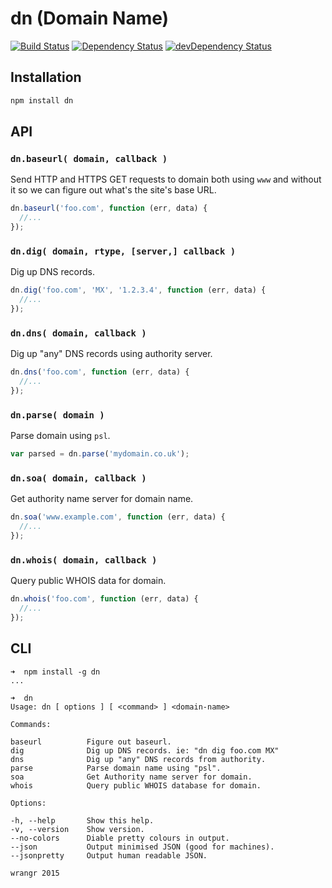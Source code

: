 # dn (Domain Name)

[![Build Status](https://travis-ci.org/wrangr/dn.svg?branch=master)](https://travis-ci.org/wrangr/dn)
[![Dependency Status](https://david-dm.org/wrangr/dn.svg?style=flat)](https://david-dm.org/wrangr/dn)
[![devDependency Status](https://david-dm.org/wrangr/dn/dev-status.png)](https://david-dm.org/wrangr/dn#info=devDependencies)

## Installation

```sh
npm install dn
```

## API

### `dn.baseurl( domain, callback )`

Send HTTP and HTTPS GET requests to domain both using `www` and without it so we can figure out what's the site's base URL.

```js
dn.baseurl('foo.com', function (err, data) {
  //...
});
```

### `dn.dig( domain, rtype, [server,] callback )`

Dig up DNS records.

```js
dn.dig('foo.com', 'MX', '1.2.3.4', function (err, data) {
  //...
});
```

### `dn.dns( domain, callback )`

Dig up "any" DNS records using authority server.

```js
dn.dns('foo.com', function (err, data) {
  //...
});
```

### `dn.parse( domain )`

Parse domain using `psl`.

```js
var parsed = dn.parse('mydomain.co.uk');
```

### `dn.soa( domain, callback )`

Get authority name server for domain name.

```js
dn.soa('www.example.com', function (err, data) {
  //...
});
```

### `dn.whois( domain, callback )`

Query public WHOIS data for domain.

```js
dn.whois('foo.com', function (err, data) {
  //...
});
```

## CLI

```
➜  npm install -g dn
...

➜  dn
Usage: dn [ options ] [ <command> ] <domain-name>

Commands:

baseurl          Figure out baseurl.
dig              Dig up DNS records. ie: "dn dig foo.com MX"
dns              Dig up "any" DNS records from authority.
parse            Parse domain name using "psl".
soa              Get Authority name server for domain.
whois            Query public WHOIS database for domain.

Options:

-h, --help       Show this help.
-v, --version    Show version.
--no-colors      Diable pretty colours in output.
--json           Output minimised JSON (good for machines).
--jsonpretty     Output human readable JSON.

wrangr 2015
```
